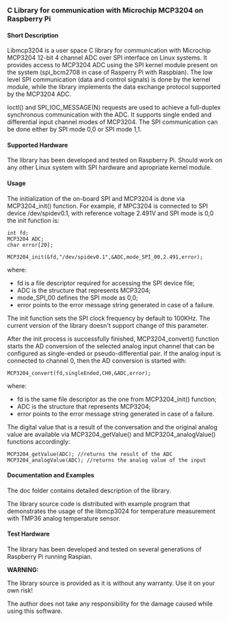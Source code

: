 ### C Library for communication with Microchip MCP3204 on Raspberry Pi

#### Short Description

Libmcp3204 is a user space C library for communication with Microchip MCP3204 12-bit 4 channel ADC over SPI interface on Linux systems.
It provides access to MCP3204 ADC using the SPI kernel module present on the system (spi_bcm2708 in case of Rasperry Pi with Raspbian).
The low level SPI communication (data and control signals) is done by the kernel module, while the library implements the data exchange 
protocol supported by the MCP3204 ADC.

Ioctl() and SPI_IOC_MESSAGE(N) requests are used to achieve a full-duplex synchronous communication with the ADC. It supports single ended and differential
input channel modes of MCP3204. The SPI communication can be done either by SPI mode 0,0 or SPI mode 1,1. 


#### Supported Hardware

The library has been developed and tested on Raspberry Pi.
Should work on any other Linux system with SPI hardware and apropriate kernel module.

#### Usage

The initialization of the on-board SPI and MCP3204 is done via MCP3204_init() function.
For example, if MPC3204 is connected to SPI device /dev/spidev0.1, with reference voltage 2.491V and SPI mode is 0,0 the init function is:

	int fd;
	MCP3204 ADC;
	char error[20];
		
	MCP3204_init(&fd,"/dev/spidev0.1",&ADC,mode_SPI_00,2.491,error);
  
where:

 - fd is a file descriptor required for accessing the SPI device file;
 - ADC is the structure that represents MCP3204;
 - mode_SPI_00 defines the SPI mode as 0,0;
 - error points to the error message string generated in case of a failure.

The init function sets the SPI clock frequency by default to 100KHz. The current version of the library doesn't support change of this parameter. 
  
After the init process is successfully finished, MCP3204_convert() function starts the AD conversion of the selected analog input channel that can be
configured as single-ended or pseudo-differential pair. If the analog input is connected to channel 0, then the AD conversion is started
with:

	MCP3204_convert(fd,singleEnded,CH0,&ADC,error);

where:

 - fd is the same file descriptor as the one from MCP3204_init() function;
 - ADC is the structure that represents MCP3204;
 - error points to the error message string generated in case of a failure.


The digital value that is a result of the conversation and the original analog value are available via MCP3204_getValue() and MCP3204_analogValue() functions
accordingly:

	MCP3204_getValue(ADC); //returns the result of the ADC
	MCP3204_analogValue(ADC); //returns the analog value of the input

#### Documentation and Examples

The doc folder contains detailed description of the library.

The library source code is distributed with example program that demonstrates the usage of the libmcp3024 for temperature measurement with TMP36 analog temperature
sensor.

#### Test Hardware

The library has been developed and tested on several generations of Raspberry Pi running Raspian.

**WARNING:** 

The library source is provided as it is without any warranty. Use it on your own risk!

The author does not take any responsibility for the damage caused while using this software.
 


